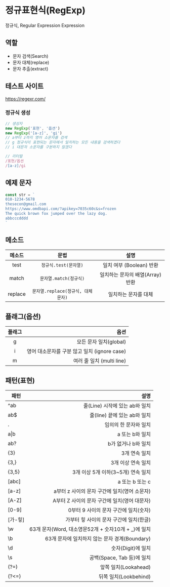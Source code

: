 # 정규표현식(RegExp)

정규식, Regular Expression Expression

## 역할

- 문자 검색(Search)
- 문자 대체(replace)
- 문자 추출(extract)

## 테스트 사이트

https://regexr.com/

### 정규식 생성

```js
// 생성자
new RegExp('표현', '옵션')
new RegExp('[a-z]', 'gi') 
// a부터 z까지 영어 소문자를 검색
// g 정규식이 표현되는 문자에서 일치하는 모든 내용을 검색하겠다
// i 대문자 소문자를 구분하지 않겠다

// 리터럴
/표현/옵션
/[a-z]/gi 
```

## 예제 문자

```js
const str = `
010-1234-5678
thesecon@gmail.com
https://www.omdbapi.com/?apikey=7035c60c&s=frozen
The quick brown fox jumped over the lazy dog.
abbcccdddd
`
```

## 메소드

메소드 | 문법 | 설명
:--:|:--:|:--:
test | `정규식.test(문자열)` | 일치 여부 (Boolean) 반환
match | `문자열.match(정규식)` | 일치하는 문자의 배열(Array) 반환
replace | `문자열.replace(정규식, 대체문자)` | 일치하는 문자를 대체

## 플래그(옵션)

플래그 | 옵션
:--:|--:
g | 모든 문자 일치(global) 
i | 영어 대소문자를 구분 않고 일치 (ignore case)
m | 여러 줄 일치 (multi line)

## 패턴(표현)

패턴 | 설명
--|--:
^ab | 줄(Line) 시작에 있는 ab와 일치
ab$ | 줄(line) 끝에 있는 ab와 일치
. | 임의의 한 문자와 일치
a&verbar;b | a 또는 b와 일치
ab? | b가 없거나 b와 일치
{3} | 3개 연속 일치
{3,} | 3개 이상 연속 일치
{3,5} | 3개 이상 5개 이하(3~5개) 연속 일치
[abc] | a 또는 b 또는 c
[a-z] | a부터 z 사이의 문자 구간에 일치(영어 소문자)
[A-Z] | A부터 Z 사이의 문자 구간에 일치(영어 대문자)
[0-9] | 0부터 9 사이의 문자 구간에 일치(숫자)
[가-힣] | 가부터 힣 사이의 문자 구간에 일치(한글)
\w | 63개 문자(Word, 대소영문52개 + 숫자10개 + _)에 일치
\b | 63개 문자에 일치하지 않는 문자 경계(Boundary)
\d | 숫자(Digit)에 일치
\s | 공백(Space, Tab 등)에 일치
(?=) | 앞쪽 일치(Lookahead)
(?<=) | 뒤쪽 일치(Lookbehind)